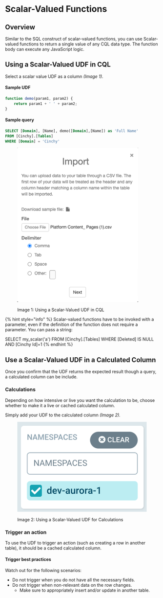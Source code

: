 # Scalar-Valued Functions

## Overview

Similar to the SQL construct of scalar-valued functions, you can use Scalar-valued functions to return a single value of any CQL data type. The function body can execute any JavaScript logic.

## Using a Scalar-Valued UDF in CQL

Select a scalar value UDF as a column _(Image 1)._

#### Sample UDF

```javascript
function demo(param1, param2) { 
    return param1 + ' ' + param2;
}
```

#### Sample query

```sql
SELECT [Domain], [Name], demo([Domain],[Name]) as 'Full Name'
FROM [Cinchy].[Tables]
WHERE [Domain] = 'Cinchy'
```

<figure><img src="../../../../.gitbook/assets/image (530).png" alt=""><figcaption><p>Image 1: Using a Scalar-Valued UDF in CQL</p></figcaption></figure>

{% hint style="info" %}
Scalar-valued functions have to be invoked with a parameter, even if the definition of the function does not require a parameter. You can pass a string:

SELECT my\_scalar('a') FROM \[Cinchy].\[Tables] WHERE \[Deleted] IS NULL AND \[Cinchy Id]=1
{% endhint %}

## Use a Scalar-Valued UDF in a Calculated Column

Once you confirm that the UDF returns the expected result though a query, a calculated column can be include. 

### Calculations

Depending on how intensive or live you want the calculation to be, choose whether to make it a live or cached calculated column.

Simply add your UDF to the calculated column _(Image 2)._

<figure><img src="../../../../.gitbook/assets/image (233).png" alt=""><figcaption><p>Image 2: Using a Scalar-Valued UDF for Calculations</p></figcaption></figure>

### Trigger an action

To use the UDF to trigger an action (such as creating a row in another table), it should be a cached calculated column. 

#### Trigger best practices

Watch out for the following scenarios:

* Do not trigger when you do not have all the necessary fields.
* Do not trigger when non-relevant data on the row changes.
  * Make sure to appropriately insert and/or update in another table.
